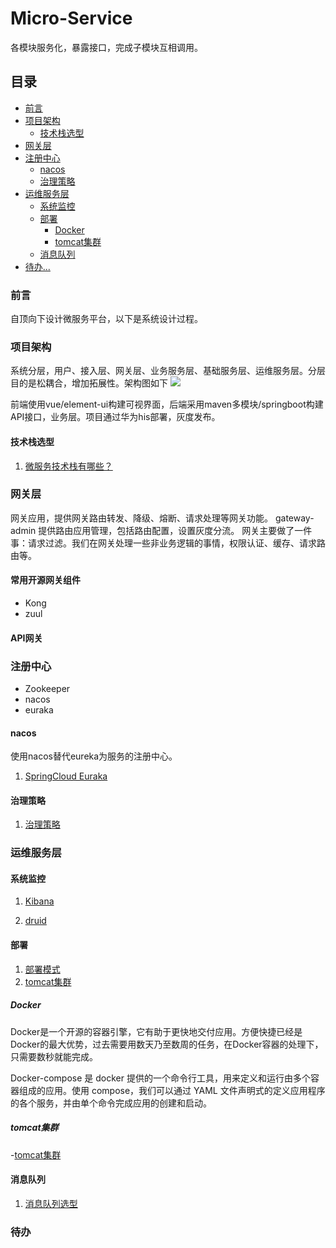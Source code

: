 # Micro-Service

各模块服务化，暴露接口，完成子模块互相调用。

## 目录
- [前言](#前言)
- [项目架构](#项目架构)
  - [技术栈选型](#技术栈选型)
- [网关层](#网关层)
- [注册中心](#注册中心)
  - [nacos](#nacos)  
  - [治理策略](#治理策略)
- [运维服务层](#运维服务层)
    - [系统监控](#系统监控)    
    - [部署](#部署)
      - [Docker](#Docker)
      - [tomcat集群](#tomcat集群)
    - [消息队列](#消息队列)
- [待办...](#待办)


### 前言
自顶向下设计微服务平台，以下是系统设计过程。

### 项目架构
系统分层，用户、接入层、网关层、业务服务层、基础服务层、运维服务层。分层目的是松耦合，增加拓展性。架构图如下
![](/images/1.png)

前端使用vue/element-ui构建可视界面，后端采用maven多模块/springboot构建API接口，业务层。项目通过华为his部署，灰度发布。
#### 技术栈选型

1. [微服务技术栈有哪些？](docs/micro-stack.md)

### 网关层
网关应用，提供网关路由转发、降级、熔断、请求处理等网关功能。
gateway-admin 提供路由应用管理，包括路由配置，设置灰度分流。
网关主要做了一件事：请求过滤。我们在网关处理一些非业务逻辑的事情，权限认证、缓存、请求路由等。
#### 常用开源网关组件
- Kong
- zuul

#### API网关


### 注册中心
- Zookeeper
- nacos
- euraka

#### nacos
使用nacos替代eureka为服务的注册中心。

1. [SpringCloud Euraka](docs/springcloud.md)

#### 治理策略

1. [治理策略](docs/micro-governance.md)

### 运维服务层

#### 系统监控

1. [Kibana](docs/kibana.md)

2. [druid](docs/druid.md)

#### 部署

1. [部署模式](docs/micro-deployment.md)
2. [tomcat集群](docs/deploy.md)

##### Docker
Docker是一个开源的容器引擎，它有助于更快地交付应用。方便快捷已经是 Docker的最大优势，过去需要用数天乃至数周的任务，在Docker容器的处理下，只需要数秒就能完成。

Docker-compose 是 docker 提供的一个命令行工具，用来定义和运行由多个容器组成的应用。使用 compose，我们可以通过 YAML 文件声明式的定义应用程序的各个服务，并由单个命令完成应用的创建和启动。

##### tomcat集群
-[tomcat集群](docs/deploy.md)
#### 消息队列

1. [消息队列选型](docs/mq.md)

### 待办
